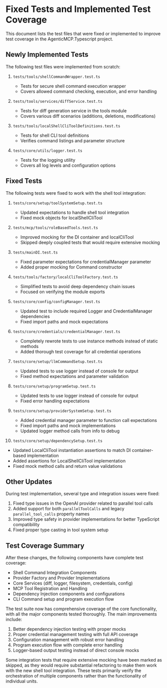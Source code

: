 # Fixed Tests and Implemented Test Coverage

This document lists the test files that were fixed or implemented to improve test coverage in the AgenticMCP.Typescript project.

## Newly Implemented Tests

The following test files were implemented from scratch:

1. `tests/tools/shellCommandWrapper.test.ts`
   - Tests for secure shell command execution wrapper
   - Covers allowed command checking, execution, and error handling

2. `tests/tools/services/diffService.test.ts`
   - Tests for diff generation service in the tools module
   - Covers various diff scenarios (additions, deletions, modifications)

3. `tests/tools/localShellCliToolDefinitions.test.ts`
   - Tests for shell CLI tool definitions
   - Verifies command listings and parameter structure

4. `tests/core/utils/logger.test.ts`
   - Tests for the logging utility
   - Covers all log levels and configuration options

## Fixed Tests

The following tests were fixed to work with the shell tool integration:

1. `tests/core/setup/toolSystemSetup.test.ts`
   - Updated expectations to handle shell tool integration
   - Fixed mock objects for localShellCliTool

2. `tests/mcp/tools/roleBasedTools.test.ts`
   - Improved mocking for the DI container and localCliTool
   - Skipped deeply coupled tests that would require extensive mocking

3. `tests/mainDI.test.ts`
   - Fixed parameter expectations for credentialManager parameter
   - Added proper mocking for Command constructor

4. `tests/tools/factory/localCliToolFactory.test.ts`
   - Simplified tests to avoid deep dependency chain issues
   - Focused on verifying the module exports

5. `tests/core/config/configManager.test.ts`
   - Updated test to include required Logger and CredentialManager dependencies
   - Fixed import paths and mock expectations

6. `tests/core/credentials/credentialManager.test.ts`
   - Completely rewrote tests to use instance methods instead of static methods
   - Added thorough test coverage for all credential operations

7. `tests/core/setup/llmCommandSetup.test.ts`
   - Updated tests to use logger instead of console for output 
   - Fixed method expectations and parameter validation

8. `tests/core/setup/programSetup.test.ts`
   - Updated tests to use logger instead of console for output
   - Fixed error handling expectations

9. `tests/core/setup/providerSystemSetup.test.ts`
   - Added credential manager parameter to function call expectations
   - Fixed import paths and mock implementations
   - Updated logger method calls from info to debug

10. `tests/core/setup/dependencySetup.test.ts`
   - Updated LocalCliTool instantiation assertions to match DI container-based implementation
   - Added assertions for LocalShellCliTool implementation
   - Fixed mock method calls and return value validations

## Other Updates

During test implementation, several type and integration issues were fixed:

1. Fixed type issues in the OpenAI provider related to parallel tool calls
2. Added support for both `parallelToolCalls` and legacy `parallel_tool_calls` property names
3. Improved type safety in provider implementations for better TypeScript compatibility
4. Fixed proper type casting in tool system setup

## Test Coverage Summary

After these changes, the following components have complete test coverage:

- Shell Command Integration Components
- Provider Factory and Provider Implementations
- Core Services (diff, logger, filesystem, credentials, config)
- MCP Tool Registration and Handling
- Dependency Injection components and configurations
- CLI Command setup and program execution flow

The test suite now has comprehensive coverage of the core functionality, with all the major components tested thoroughly. The main improvements include:

1. Better dependency injection testing with proper mocks
2. Proper credential management testing with full API coverage
3. Configuration management with robust error handling
4. Program execution flow with complete error handling
5. Logger-based output testing instead of direct console mocks

Some integration tests that require extensive mocking have been marked as skipped, as they would require substantial refactoring to make them work with the new shell tool integration. These tests primarily verify the orchestration of multiple components rather than the functionality of individual units.